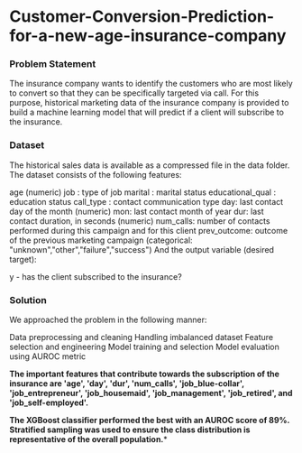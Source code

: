 # Customer-Conversion-Prediction-for-a-new-age-insurance-company

### Problem Statement
The insurance company wants to identify the customers who are most likely to convert so that they can be specifically targeted via call. For this purpose, historical marketing data of the insurance company is provided to build a machine learning model that will predict if a client will subscribe to the insurance.

### Dataset
The historical sales data is available as a compressed file in the data folder. The dataset consists of the following features:

age (numeric)
job : type of job
marital : marital status
educational_qual : education status
call_type : contact communication type
day: last contact day of the month (numeric)
mon: last contact month of year
dur: last contact duration, in seconds (numeric)
num_calls: number of contacts performed during this campaign and for this client
prev_outcome: outcome of the previous marketing campaign (categorical: "unknown","other","failure","success")
And the output variable (desired target):

y - has the client subscribed to the insurance?

### Solution
We approached the problem in the following manner:

Data preprocessing and cleaning
Handling imbalanced dataset
Feature selection and engineering
Model training and selection
Model evaluation using AUROC metric

****The important features that contribute towards the subscription of the insurance are 'age', 'day', 'dur', 'num_calls', 'job_blue-collar', 'job_entrepreneur', 'job_housemaid', 'job_management', 'job_retired', and 'job_self-employed'.****

****The XGBoost classifier performed the best with an AUROC score of 89%. Stratified sampling was used to ensure the class distribution is representative of the overall population.*****
